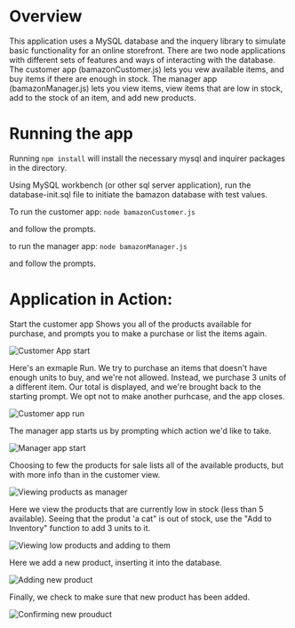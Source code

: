 # Overview
This application uses a MySQL database and the inquery library to simulate basic functionality for an online storefront. There are two node applications with different sets of features and ways of interacting with the database. The customer app (bamazonCustomer.js) lets you vew available items, and buy items if there are enough in stock. The manager app (bamazonManager.js) lets you view items, view items that are low in stock, add to the stock of an item, and add new products. 

# Running the app

Running ```npm install``` will install the necessary mysql and inquirer packages in the directory.

Using MySQL workbench (or other sql server application), run the database-init.sql file to initiate the bamazon database with test values.

To run the customer app:
```node bamazonCustomer.js```

and follow the prompts.

to run the manager app:
```node bamazonManager.js```

and follow the prompts.

# Application in Action:

Start the customer app Shows you all of the products available for purchase, and prompts you to make a purchase or list the items again.

<img src="imgs/Customer01.JPG" alt="Customer App start" />

Here's an exmaple Run. We try to purchase an items that doesn't have enough units to buy, and we're not allowed. Instead, we purchase 3 units of a different item. Our total is displayed, and we're brought back to the starting prompt. We opt not to make another purhcase, and the app closes.

<img src="imgs/Customer02.JPG" alt="Customer app run" />

The manager app starts us by prompting which action we'd like to take.

<img src="imgs/Manager01.JPG" alt="Manager app start" />

Choosing to few the products for sale lists all of the available products, but with more info than in the customer view.

<img src="imgs/Manager02.JPG" alt="Viewing products as manager" />

Here we view the products that are currently low in stock (less than 5 available). Seeing that the produt 'a cat" is out of stock, use the "Add to Inventory" function to add 3 units to it.

<img src="imgs/Manager03.JPG" alt="Viewing low products and adding to them" />

Here we add a new product, inserting it into the database.

<img src="imgs/Manager04.JPG" alt="Adding new product" />

Finally, we check to make sure that new product has been added.

<img src="imgs/Manager05.JPG" alt="Confirming new prouduct" />